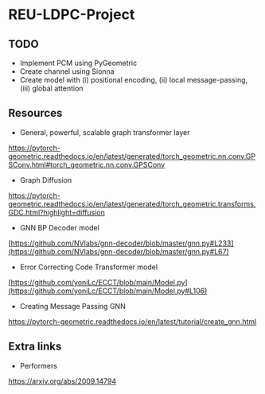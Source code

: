 # REU-LDPC-Project

## TODO
- Implement PCM using PyGeometric
- Create channel using Sionna
- Create model with (i) positional encoding, (ii) local message-passing, (iii) global attention

## Resources

- General, powerful, scalable graph transformer layer

https://pytorch-geometric.readthedocs.io/en/latest/generated/torch_geometric.nn.conv.GPSConv.html#torch_geometric.nn.conv.GPSConv

- Graph Diffusion

https://pytorch-geometric.readthedocs.io/en/latest/generated/torch_geometric.transforms.GDC.html?highlight=diffusion

- GNN BP Decoder model

[https://github.com/NVlabs/gnn-decoder/blob/master/gnn.py#L233](https://github.com/NVlabs/gnn-decoder/blob/master/gnn.py#L67)

- Error Correcting Code Transformer model

[https://github.com/yoniLc/ECCT/blob/main/Model.py](https://github.com/yoniLc/ECCT/blob/main/Model.py#L106)

- Creating Message Passing GNN

https://pytorch-geometric.readthedocs.io/en/latest/tutorial/create_gnn.html


## Extra links

- Performers

https://arxiv.org/abs/2009.14794
